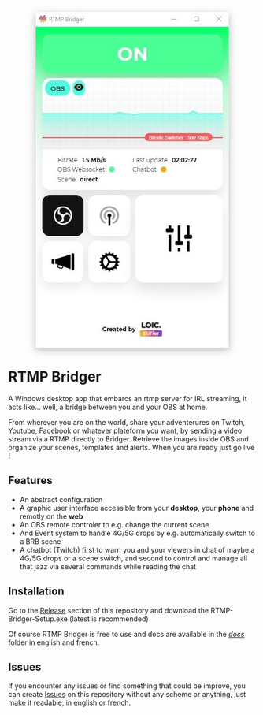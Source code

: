 <div align="center">
	<img src="./src/img/screenshot-bridger.jpg" style="box-shadow: 0 5px 15px #00000044" alt="App Logo">
</div>

# RTMP Bridger

A Windows desktop app that embarcs an rtmp server for IRL streaming, it acts like... well, a bridge between you and your OBS at home.

From wherever you are on the world, share your adventerures on Twitch, Youtube, Facebook or whatever plateform you want, by sending a video stream via a RTMP directly to Bridger. Retrieve the images inside OBS and organize your scenes, templates and alerts. When you are ready just go live !

## Features

-   An abstract configuration
-   A graphic user interface accessible from your **desktop**, your **phone** and remotly on the **web**
-   An OBS remote controler to e.g. change the current scene
-   And Event system to handle 4G/5G drops by e.g. automatically switch to a BRB scene
-   A chatbot (Twitch) first to warn you and your viewers in chat of maybe a 4G/5G drops or a scene switch, and second to control and manage all that jazz via several commands while reading the chat

## Installation

Go to the [Release](https://github.com/RoikkuTo/rtmp-bridger/releases) section of this repository and download the RTMP-Bridger-Setup.exe (latest is recommended)

Of course RTMP Bridger is free to use and docs are available in the [_docs_](https://github.com/RoikkuTo/rtmp-bridger/tree/main/docs) folder in english and french.

## Issues

If you encounter any issues or find something that could be improve, you can create [Issues](https://github.com/RoikkuTo/rtmp-bridger/issues) on this repository without any scheme or anything, just make it readable, in english or french.
